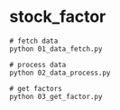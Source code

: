 # stock_factor


```
# fetch data
python 01_data_fetch.py

# process data
python 02_data_process.py

# get factors
python 03_get_factor.py

```
